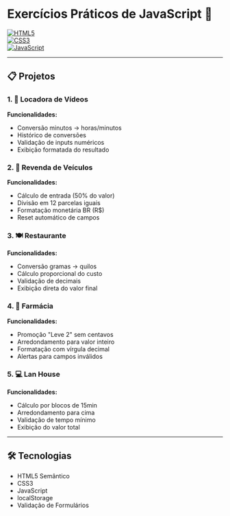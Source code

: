 # Exercícios Práticos de JavaScript 🚀

[![HTML5](https://img.shields.io/badge/HTML5-E34F26?style=flat&logo=html5&logoColor=white)](https://developer.mozilla.org/pt-BR/docs/Web/HTML)  
[![CSS3](https://img.shields.io/badge/CSS3-1572B6?style=flat&logo=css3&logoColor=white)](https://developer.mozilla.org/pt-BR/docs/Web/CSS)  
[![JavaScript](https://img.shields.io/badge/JavaScript-F7DF1E?style=flat&logo=javascript&logoColor=black)](https://developer.mozilla.org/pt-BR/docs/Web/JavaScript)

---

## 📋 Projetos

### 1. 🎥 **Locadora de Vídeos**  
**Funcionalidades:**  
- Conversão minutos → horas/minutos  
- Histórico de conversões  
- Validação de inputs numéricos  
- Exibição formatada do resultado  

### 2. 🚗 **Revenda de Veículos**  
**Funcionalidades:**  
- Cálculo de entrada (50% do valor)  
- Divisão em 12 parcelas iguais  
- Formatação monetária BR (R$)  
- Reset automático de campos  

### 3. 🍽️ **Restaurante**  
**Funcionalidades:**  
- Conversão gramas → quilos  
- Cálculo proporcional do custo  
- Validação de decimais  
- Exibição direta do valor final  

### 4. 💊 **Farmácia**  
**Funcionalidades:**  
- Promoção "Leve 2" sem centavos  
- Arredondamento para valor inteiro  
- Formatação com vírgula decimal  
- Alertas para campos inválidos  

### 5. 💻 **Lan House**  
**Funcionalidades:**  
- Cálculo por blocos de 15min  
- Arredondamento para cima  
- Validação de tempo mínimo  
- Exibição do valor total  

---

## 🛠️ **Tecnologias**  
- HTML5 Semântico  
- CSS3  
- JavaScript   
- localStorage  
- Validação de Formulários  